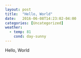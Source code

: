 ```yaml
---
layout: post
title:  "Hello, World"
date:   2016-06-08T14:23:02-04:00
categories: [Uncategorized]
weather:
  - temp: 81
    cond: day-sunny
---
```

Hello, World
